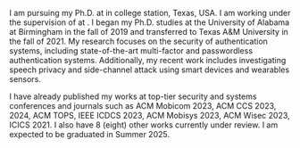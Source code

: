 I am pursuing my Ph.D. at  in college station, Texas, USA. I am working under the supervision of at . ​I began my Ph.D. studies at the University of Alabama at Birmingham in the fall of 2019 and transferred to Texas A&M University in the fall of 2021. My research focuses on the security of authentication systems, including state-of-the-art multi-factor and passwordless authentication systems. Additionally, my recent work includes investigating speech privacy and side-channel attack using smart devices and wearables sensors.

I have already published my works at top-tier security and systems conferences and journals such as ACM Mobicom 2023, ACM CCS 2023, 2024, ACM TOPS, IEEE ICDCS 2023, ACM Mobisys 2023, ACM Wisec 2023, ICICS 2021. I also have 8 (eight) other works currently under review. I am expected to be graduated in Summer 2025.